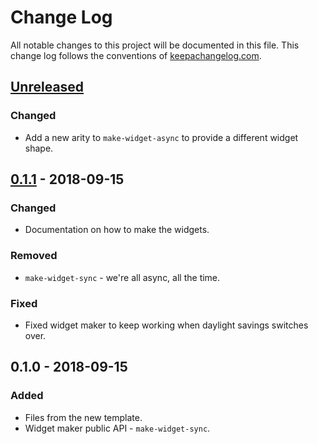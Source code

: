 # Change Log
All notable changes to this project will be documented in this file. This change log follows the conventions of [keepachangelog.com](http://keepachangelog.com/).

## [Unreleased]
### Changed
- Add a new arity to `make-widget-async` to provide a different widget shape.

## [0.1.1] - 2018-09-15
### Changed
- Documentation on how to make the widgets.

### Removed
- `make-widget-sync` - we're all async, all the time.

### Fixed
- Fixed widget maker to keep working when daylight savings switches over.

## 0.1.0 - 2018-09-15
### Added
- Files from the new template.
- Widget maker public API - `make-widget-sync`.

[Unreleased]: https://github.com/your-name/wispc/compare/0.1.1...HEAD
[0.1.1]: https://github.com/your-name/wispc/compare/0.1.0...0.1.1

